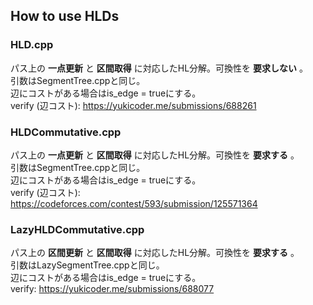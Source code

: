 ## How to use HLDs

### HLD.cpp

パス上の **一点更新** と **区間取得** に対応したHL分解。可換性を **要求しない** 。<br>引数はSegmentTree.cppと同じ。<br>辺にコストがある場合はis_edge = trueにする。<br>verify (辺コスト): https://yukicoder.me/submissions/688261

### HLDCommutative.cpp

パス上の **一点更新** と **区間取得** に対応したHL分解。可換性を **要求する** 。<br>引数はSegmentTree.cppと同じ。<br>辺にコストがある場合はis_edge = trueにする。<br>verify (辺コスト): https://codeforces.com/contest/593/submission/125571364

### LazyHLDCommutative.cpp

パス上の **区間更新** と **区間取得** に対応したHL分解。可換性を **要求する** 。<br>引数はLazySegmentTree.cppと同じ。<br>辺にコストがある場合はis_edge = trueにする。<br>verify: https://yukicoder.me/submissions/688077